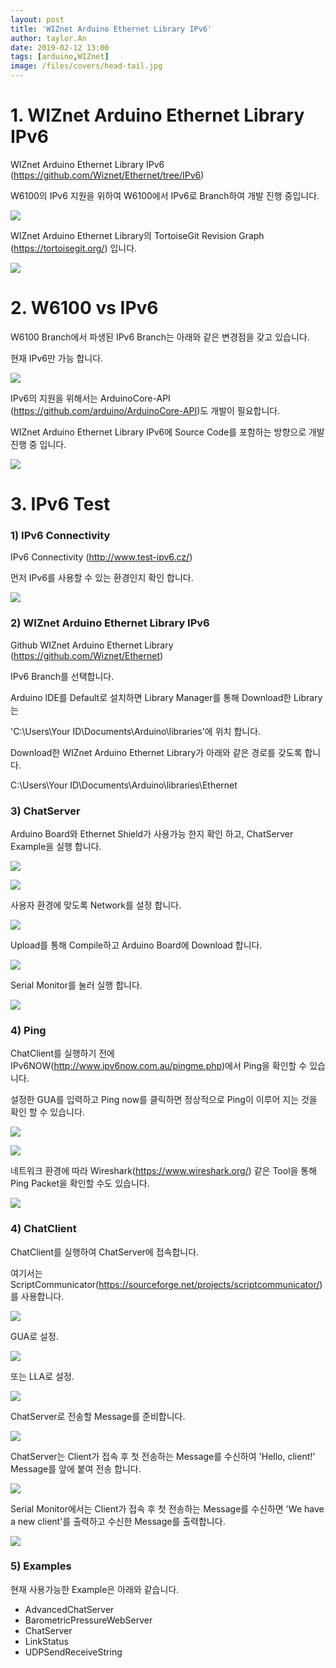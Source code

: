```yaml
---
layout: post
title: 'WIZnet Arduino Ethernet Library IPv6'
author: taylor.An
date: 2019-02-12 13:00
tags: [arduino,WIZnet]
image: /files/covers/head-tail.jpg
---
```


<a id="forkme" href="https://github.com/Wiznet/Ethernet/tree/IPv6"></a>

# 1. WIZnet Arduino Ethernet Library IPv6

WIZnet Arduino Ethernet Library IPv6 (https://github.com/Wiznet/Ethernet/tree/IPv6)

W6100의 IPv6 지원을 위하여 W6100에서 IPv6로 Branch하여 개발 진행 중입니다.

![](/files/posts/2019-02-12/Wiznet-Ethernet-IPv6-2.png)

WIZnet Arduino Ethernet Library의 TortoiseGit Revision Graph (https://tortoisegit.org/) 입니다.

![](/files/posts/2019-02-12/Wiznet-Ethernet-IPv6-RevisionGraph.png)

# 2. W6100 vs IPv6

W6100 Branch에서 파생된 IPv6 Branch는 아래와 같은 변경점을 갖고 있습니다.

현재 IPv6만 가능 합니다.

![](/files/posts/2019-02-12/Wiznet-Ethernet-IPv6-W6100vsIPv6.png)

IPv6의 지원을 위해서는 ArduinoCore-API (https://github.com/arduino/ArduinoCore-API)도 개발이 필요합니다.

WIZnet Arduino Ethernet Library IPv6에 Source Code를 포함하는 방향으로 개발 진행 중 입니다.

![](/files/posts/2019-02-12/ArduinoCore-API.png)

# 3. IPv6 Test

### 1) IPv6 Connectivity

IPv6 Connectivity (http://www.test-ipv6.cz/)

먼저 IPv6를 사용할 수 있는 환경인지 확인 합니다.

![](/files/posts/2019-02-12/TestyourIPv6connectivity.png)

### 2) WIZnet Arduino Ethernet Library IPv6

Github WIZnet Arduino Ethernet Library (https://github.com/Wiznet/Ethernet)

IPv6 Branch를 선택합니다.

Arduino IDE를 Default로 설치하면 Library Manager를 통해 Download한 Library는

'C:\Users\Your ID\Documents\Arduino\libraries'에 위치 합니다.

Download한 WIZnet Arduino Ethernet Library가 아래와 같은 경로를 갖도록 합니다.

C:\Users\Your ID\Documents\Arduino\libraries\Ethernet

### 3) ChatServer

Arduino Board와 Ethernet Shield가 사용가능 한지 확인 하고, ChatServer Example을 실행 합니다.

![](/files/posts/2019-02-12/ArduinoIDE-1Open-EthernetChatServer.png)

![](/files/posts/2019-02-12/ArduinoIDE-2Ethernet-ChatServer.png)

사용자 환경에 맞도록 Network를 설정 합니다.

![](/files/posts/2019-02-12/ArduinoIDE-3Ethernet-ChatServer-GUALLA.png)

Upload를 통해 Compile하고 Arduino Board에 Download 합니다.

![](/files/posts/2019-02-12/ArduinoIDE-4Ethernet-ChatServer-Uploading2.png)

Serial Monitor를 눌러 실행 합니다.

![](/files/posts/2019-02-12/ArduinoIDESerialMonitor-1.png)

### 4) Ping

ChatClient를 실행하기 전에 IPv6NOW(http://www.ipv6now.com.au/pingme.php)에서 Ping을 확인할 수 있습니다.

설정한 GUA를 입력하고 Ping now를 클릭하면 정상적으로 Ping이 이루어 지는 것을 확인 할 수 있습니다.

![](/files/posts/2019-02-12/IPv6NOW-2-EnterHostname.png)

![](/files/posts/2019-02-12/IPv6NOW-3-done.png)

네트워크 환경에 따라 Wireshark(https://www.wireshark.org/) 같은 Tool을 통해 Ping Packet을 확인할 수도 있습니다.

![](/files/posts/2019-02-12/WIRESHARK-2-ping.png)

### 4) ChatClient

ChatClient를 실행하여 ChatServer에 접속합니다.

여기서는 ScriptCommunicator(https://sourceforge.net/projects/scriptcommunicator/)를 사용합니다.

![](/files/posts/2019-02-12/ScriptCommunicator-1.png)

GUA로 설정.

![](/files/posts/2019-02-12/ScriptCommunicator-2-sockets-GUA.png)

또는 LLA로 설정.

![](/files/posts/2019-02-12/ScriptCommunicator-2-sockets-LLA.png)

ChatServer로 전송할 Message를 준비합니다.

![](/files/posts/2019-02-12/ScriptCommunicator-3-Message.png)

ChatServer는 Client가 접속 후 첫 전송하는 Message를 수신하여 'Hello, client!' Message를 앞에 붙여 전송 합니다.

![](/files/posts/2019-02-12/ScriptCommunicator-4-SendMessageandReceiveMessage.png)

Serial Monitor에서는 Client가 접속 후 첫 전송하는 Message를 수신하면 'We have a new client'를 출력하고 수신한 Message를 출력합니다.

![](/files/posts/2019-02-12/ArduinoIDESerialMonitor-2-ReceiveMessageandSendMessage.png)


### 5) Examples

현재 사용가능한 Example은 아래와 같습니다.

* AdvancedChatServer
* BarometricPressureWebServer
* ChatServer
* LinkStatus
* UDPSendReceiveString
